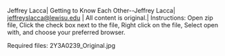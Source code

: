 Jeffrey Lacca|
Getting to Know Each Other--Jeffrey Lacca|
jeffreyslacca@lewisu.edu |
All content is original.|
Instructions:
	Open zip file,
	Click the check box next to the file,
	Right click on the file,
	Select open with, and choose your preferred browser.

Required files:
	2Y3A0239_Original.jpg 
